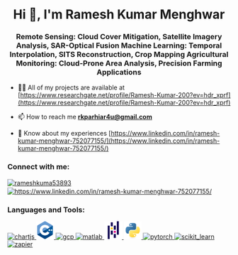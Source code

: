 <h1 align="center">Hi 👋, I'm Ramesh Kumar Menghwar</h1>
<h3 align="center">Remote Sensing: Cloud Cover Mitigation, Satellite Imagery Analysis, SAR-Optical Fusion Machine Learning: Temporal Interpolation, SITS Reconstruction, Crop Mapping Agricultural Monitoring: Cloud-Prone Area Analysis, Precision Farming Applications</h3>

- 👨‍💻 All of my projects are available at [https://www.researchgate.net/profile/Ramesh-Kumar-200?ev=hdr_xprf](https://www.researchgate.net/profile/Ramesh-Kumar-200?ev=hdr_xprf)

- 📫 How to reach me **rkparhiar4u@gmail.com**

- 📄 Know about my experiences [https://www.linkedin.com/in/ramesh-kumar-menghwar-752077155/](https://www.linkedin.com/in/ramesh-kumar-menghwar-752077155/)

<h3 align="left">Connect with me:</h3>
<p align="left">
<a href="https://twitter.com/rameshkuma53893" target="blank"><img align="center" src="https://raw.githubusercontent.com/rahuldkjain/github-profile-readme-generator/master/src/images/icons/Social/twitter.svg" alt="rameshkuma53893" height="30" width="40" /></a>
<a href="https://linkedin.com/in/https://www.linkedin.com/in/ramesh-kumar-menghwar-752077155/" target="blank"><img align="center" src="https://raw.githubusercontent.com/rahuldkjain/github-profile-readme-generator/master/src/images/icons/Social/linked-in-alt.svg" alt="https://www.linkedin.com/in/ramesh-kumar-menghwar-752077155/" height="30" width="40" /></a>
</p>

<h3 align="left">Languages and Tools:</h3>
<p align="left"> <a href="https://www.chartjs.org" target="_blank" rel="noreferrer"> <img src="https://www.chartjs.org/media/logo-title.svg" alt="chartjs" width="40" height="40"/> </a> <a href="https://www.w3schools.com/cpp/" target="_blank" rel="noreferrer"> <img src="https://raw.githubusercontent.com/devicons/devicon/master/icons/cplusplus/cplusplus-original.svg" alt="cplusplus" width="40" height="40"/> </a> <a href="https://cloud.google.com" target="_blank" rel="noreferrer"> <img src="https://www.vectorlogo.zone/logos/google_cloud/google_cloud-icon.svg" alt="gcp" width="40" height="40"/> </a> <a href="https://www.mathworks.com/" target="_blank" rel="noreferrer"> <img src="https://upload.wikimedia.org/wikipedia/commons/2/21/Matlab_Logo.png" alt="matlab" width="40" height="40"/> </a> <a href="https://pandas.pydata.org/" target="_blank" rel="noreferrer"> <img src="https://raw.githubusercontent.com/devicons/devicon/2ae2a900d2f041da66e950e4d48052658d850630/icons/pandas/pandas-original.svg" alt="pandas" width="40" height="40"/> </a> <a href="https://www.python.org" target="_blank" rel="noreferrer"> <img src="https://raw.githubusercontent.com/devicons/devicon/master/icons/python/python-original.svg" alt="python" width="40" height="40"/> </a> <a href="https://pytorch.org/" target="_blank" rel="noreferrer"> <img src="https://www.vectorlogo.zone/logos/pytorch/pytorch-icon.svg" alt="pytorch" width="40" height="40"/> </a> <a href="https://scikit-learn.org/" target="_blank" rel="noreferrer"> <img src="https://upload.wikimedia.org/wikipedia/commons/0/05/Scikit_learn_logo_small.svg" alt="scikit_learn" width="40" height="40"/> </a> <a href="https://zapier.com" target="_blank" rel="noreferrer"> <img src="https://www.vectorlogo.zone/logos/zapier/zapier-icon.svg" alt="zapier" width="40" height="40"/> </a> </p>
